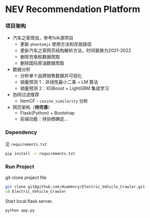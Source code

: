 # NEV Recommendation Platform

### 项目架构
- 汽车之家爬虫，参考folk源项目
    - 更新 `phantomjs` 使用方法和存放路径
    - 更新汽车之家网页结构解析方法，时间替换为2021-2022
    - 删除充电桩数据爬取
    - 删除国际原油数据爬取
- 数据分析
    - 分析单个品牌销售数据并可视化
    - 销量预测 1：非线性最小二乘 + LM 算法
    - 销量预测 2：XGBoost + LightGBM 集成学习
- 协同过滤推荐
    - ItemCF - `cosine_similarity` 分析
- 网页架构（**待完善**）
    - Flask(Python) + Bootstrap
    - 前端功能：待协商确定...

### Dependency
见 `requirements.txt`
```bash
pip install -r requirements.txt
```

### Run Project
git clone project file
```bash
git clone git@github.com:HuaHenry/Electric_Vehicle_Crawler.git
cd Electric_Vehicle_Crawler
```
Start local flask server.
```bash
python app.py
```